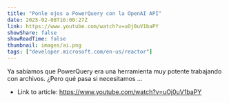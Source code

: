 ```yaml
---
title: "Ponle ojos a PowerQuery con la OpenAI API"
date: 2025-02-08T16:00:27Z
link: https://www.youtube.com/watch?v=uOj0uV1baPY
showShare: false
showReadTime: false
thumbnail: images/ai.png
tags: ["developer.microsoft.com/en-us/reactor"]
---
```

Ya sabíamos que PowerQuery era una herramienta muy potente trabajando con archivos. ¿Pero qué pasa si necesitamos ...

- Link to article: https://www.youtube.com/watch?v=uOj0uV1baPY